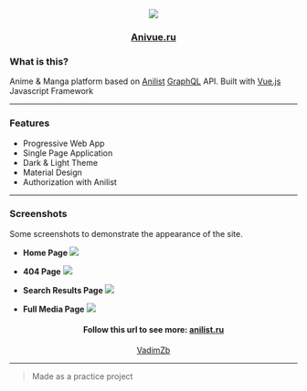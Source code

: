 <p align="center">
<img src="https://user-images.githubusercontent.com/78701914/108630752-74890880-7477-11eb-866e-4929718dfbcb.png">
</p>

<h3 align="center">
<a href="https://anivue.ru/" target="_blank">Anivue.ru</a>
</h3>

### What is this?

Anime & Manga platform based on <a href="https://anilist.co" target="_blank">Anilist</a> <a href="https://graphql.org" target="_blank">GraphQL</a> API.
Built with <a href="https://vuejs.org/" target="_blank">Vue.js</a> Javascript Framework

---

### Features

-   Progressive Web App
-   Single Page Application
-   Dark & Light Theme
-   Material Design
-   Authorization with Anilist

---

### Screenshots

<p>
Some screenshots to demonstrate the appearance of the site.
</p>

-   **Home Page**
    <img src="https://user-images.githubusercontent.com/78701914/108635718-f128e080-7491-11eb-8dab-4b6f5b19c055.png">

*   **404 Page**
    <img src="https://user-images.githubusercontent.com/78701914/108635728-fab24880-7491-11eb-8e0d-4986cb766e26.png">

*   **Search Results Page**
    <img src="https://user-images.githubusercontent.com/78701914/108635726-f9811b80-7491-11eb-90bb-734a4ee0560d.png">

*   **Full Media Page**
    <img src="https://user-images.githubusercontent.com/78701914/108635722-f7b75800-7491-11eb-97f6-5ecebe098e13.png">

<h4 align="center">
Follow this url to see more: <a target="_blank" href="https://anivue.ru/">anilist.ru</a>
</h4>
<p align="center">
<a href="https://github.com/VadimZb/" target="_blank">VadimZb</a>
</p>

---

> Made as a practice project
